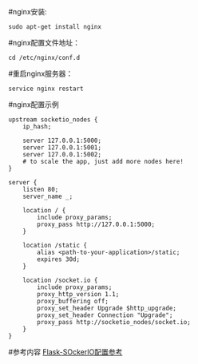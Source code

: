 #nginx安装:
```commandline
sudo apt-get install nginx
```
#nginx配置文件地址：  
```commandline
cd /etc/nginx/conf.d  
```
#重启nginx服务器：  
```commandline
service nginx restart  
```
#nginx配置示例
```
upstream socketio_nodes {
    ip_hash;

    server 127.0.0.1:5000;
    server 127.0.0.1:5001;
    server 127.0.0.1:5002;
    # to scale the app, just add more nodes here!
}

server {
    listen 80;
    server_name _;

    location / {
        include proxy_params;
        proxy_pass http://127.0.0.1:5000;
    }

    location /static {
        alias <path-to-your-application>/static;
        expires 30d;
    }

    location /socket.io {
        include proxy_params;
        proxy_http_version 1.1;
        proxy_buffering off;
        proxy_set_header Upgrade $http_upgrade;
        proxy_set_header Connection "Upgrade";
        proxy_pass http://socketio_nodes/socket.io;
    }
}
```
#参考内容
[Flask-SOckerIO配置参考](https://flask-socketio.readthedocs.io/en/latest/deployment.html#using-nginx-as-a-websocket-reverse-proxy)